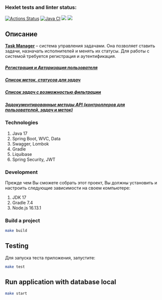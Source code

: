 ### Hexlet tests and linter status:
[![Actions Status](https://github.com/evgeniy1503/java-project-73/workflows/hexlet-check/badge.svg)](https://github.com/evgeniy1503/java-project-73/actions)
[![Java CI](https://github.com/evgeniy1503/java-project-73/actions/workflows/workflows.yml/badge.svg)](https://github.com/evgeniy1503/java-project-73/actions/workflows/workflows.yml)
<a href="https://codeclimate.com/github/evgeniy1503/java-project-73/maintainability"><img src="https://api.codeclimate.com/v1/badges/59f5d8fcd87ee1c55fed/maintainability" /></a>
<a href="https://codeclimate.com/github/evgeniy1503/java-project-73/test_coverage"><img src="https://api.codeclimate.com/v1/badges/59f5d8fcd87ee1c55fed/test_coverage" /></a>

<h2>Описание</h2>
<p><a href="https://taskmanager-sb8q.onrender.com/"><u><b>Task Manager</b></u></a> – система управления задачами. Она позволяет ставить задачи, назначать исполнителей и менять их статусы. Для работы с системой требуется регистрация и аутентификация.</p>

<h5><a href="https://taskmanager-sb8q.onrender.com/signup">Регистрация и Авторизация пользователя</a></h5>

<h5><a href="https://taskmanager-sb8q.onrender.com/labels">Список меток, статусов для задач</a></h5>

<h5><a href="https://taskmanager-sb8q.onrender.com/tasks">Список задач с возможностью фильтрации</a></h5>

<h5><a href="https://taskmanager-sb8q.onrender.com/swagger-ui/index.html?configUrl=/v3/api-docs/swagger-config">Задокументированные методы API (контроллеров для пользователей, задач и меток)</a></h5>

### Technologies

1. Java 17
2. Spring Boot, WVC, Data
3. Swagger, Lombok
4. Gradle
5. Liquibase
6. Spring Security, JWT

### Development

Прежде чем Вы сможете собрать этот проект, Вы должны установить и настроить следующие зависимости на своем компьютере:

1. JDK 17
2. Gradle 7.4
3. Node.js 16.13.1

### Build a project

```bash
make build
```

## Testing

Для запуска теста приложения, запустите:

```bash
make test
```

## Run application with database local

```bash
make start
```